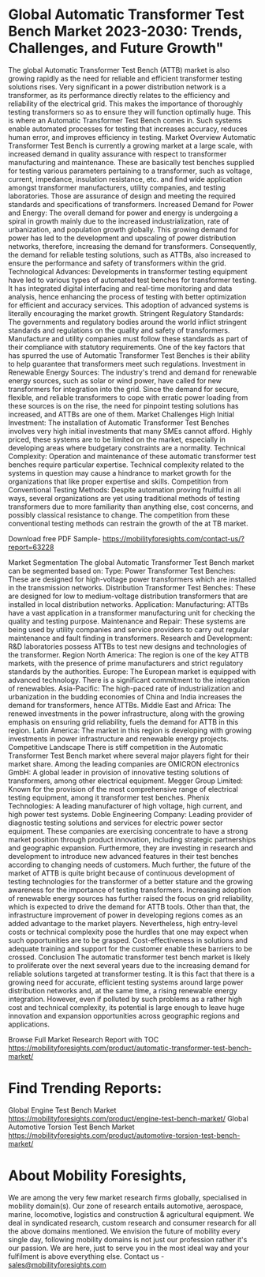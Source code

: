 # Global Automatic Transformer Test Bench Market 2023-2030: Trends, Challenges, and Future Growth"
The global Automatic Transformer Test Bench (ATTB) market is also growing rapidly as the need for reliable and efficient transformer testing solutions rises. Very significant in a power distribution network is a transformer, as its performance directly relates to the efficiency and reliability of the electrical grid. This makes the importance of thoroughly testing transformers so as to ensure they will function optimally huge. This is where an Automatic Transformer Test Bench comes in. Such systems enable automated processes for testing that increases accuracy, reduces human error, and improves efficiency in testing. 
Market Overview
Automatic Transformer Test Bench is currently a growing market at a large scale, with increased demand in quality assurance with respect to transformer manufacturing and maintenance. These are basically test benches supplied for testing various parameters pertaining to a transformer, such as voltage, current, impedance, insulation resistance, etc. and find wide application amongst transformer manufacturers, utility companies, and testing laboratories. Those are assurance of design and meeting the required standards and specifications of transformers.
Increased Demand for Power and Energy: The overall demand for power and energy is undergoing a spiral in growth mainly due to the increased industrialization, rate of urbanization, and population growth globally. This growing demand for power has led to the development and upscaling of power distribution networks, therefore, increasing the demand for transformers. Consequently, the demand for reliable testing solutions, such as ATTBs, also increased to ensure the performance and safety of transformers within the grid.
Technological Advances: Developments in transformer testing equipment have led to various types of automated test benches for transformer testing. It has integrated digital interfacing and real-time monitoring and data analysis, hence enhancing the process of testing with better optimization for efficient and accuracy services. This adoption of advanced systems is literally encouraging the market growth.
Stringent Regulatory Standards: The governments and regulatory bodies around the world inflict stringent standards and regulations on the quality and safety of transformers. Manufacture and utility companies must follow these standards as part of their compliance with statutory requirements. One of the key factors that has spurred the use of Automatic Transformer Test Benches is their ability to help guarantee that transformers meet such regulations.
Investment in Renewable Energy Sources: The industry's trend and demand for renewable energy sources, such as solar or wind power, have called for new transformers for integration into the grid. Since the demand for secure, flexible, and reliable transformers to cope with erratic power loading from these sources is on the rise, the need for pinpoint testing solutions has increased, and ATTBs are one of them.
Market Challenges
High Initial Investment: The installation of Automatic Transformer Test Benches involves very high initial investments that many SMEs cannot afford. Highly priced, these systems are to be limited on the market, especially in developing areas where budgetary constraints are a normality.
Technical Complexity: Operation and maintenance of these automatic transformer test benches require particular expertise. Technical complexity related to the systems in question may cause a hindrance to market growth for the organizations that like proper expertise and skills.
Competition from Conventional Testing Methods: Despite automation proving fruitful in all ways, several organizations are yet using traditional methods of testing transformers due to more familiarity than anything else, cost concerns, and possibly classical resistance to change. The competition from these conventional testing methods can restrain the growth of the at TB market.

Download free PDF Sample- https://mobilityforesights.com/contact-us/?report=63228

Market Segmentation
The global Automatic Transformer Test Bench market can be segmented based on:
Type:
Power Transformer Test Benches: These are designed for high-voltage power transformers which are installed in the transmission networks.
Distribution Transformer Test Benches: These are designed for low to medium-voltage distribution transformers that are installed in local distribution networks.
Application:
Manufacturing: ATTBs have a vast application in a transformer manufacturing unit for checking the quality and testing purpose.
Maintenance and Repair: These systems are being used by utility companies and service providers to carry out regular maintenance and fault finding in transformers.
Research and Development: R&D laboratories possess ATTBs to test new designs and technologies of the transformer.
Region
North America: The region is one of the key ATTB markets, with the presence of prime manufacturers and strict regulatory standards by the authorities.
Europe: The European market is equipped with advanced technology. There is a significant commitment to the integration of renewables.
Asia-Pacific: The high-paced rate of industrialization and urbanization in the budding economies of China and India increases the demand for transformers, hence ATTBs.
Middle East and Africa: The renewed investments in the power infrastructure, along with the growing emphasis on ensuring grid reliability, fuels the demand for ATTB in this region.
Latin America: The market in this region is developing with growing investments in power infrastructure and renewable energy projects.
Competitive Landscape
There is stiff competition in the Automatic Transformer Test Bench market where several major players fight for their market share. Among the leading companies are
OMICRON electronics GmbH: A global leader in provision of innovative testing solutions of transformers, among other electrical equipment.
Megger Group Limited: Known for the provision of the most comprehensive range of electrical testing equipment, among it transformer test benches.
Phenix Technologies: A leading manufacturer of high voltage, high current, and high power test systems.
Doble Engineering Company: Leading provider of diagnostic testing solutions and services for electric power sector equipment.
These companies are exercising concentrate to have a strong market position through product innovation, including strategic partnerships and geographic expansion. Furthermore, they are investing in research and development to introduce new advanced features in their test benches according to changing needs of customers.
Much further, the future of the market of ATTB is quite bright because of continuous development of testing technologies for the transformer of a better stature and the growing awareness for the importance of testing transformers. Increasing adoption of renewable energy sources has further raised the focus on grid reliability, which is expected to drive the demand for ATTB tools. Other than that, the infrastructure improvement of power in developing regions comes as an added advantage to the market players.
Nevertheless, high entry-level costs or technical complexity pose the hurdles that one may expect when such opportunities are to be grasped. Cost-effectiveness in solutions and adequate training and support for the customer enable these barriers to be crossed.
Conclusion
The automatic transformer test bench market is likely to proliferate over the next several years due to the increasing demand for reliable solutions targeted at transformer testing. It is this fact that there is a growing need for accurate, efficient testing systems around large power distribution networks and, at the same time, a rising renewable energy integration. However, even if polluted by such problems as a rather high cost and technical complexity, its potential is large enough to leave huge innovation and expansion opportunities across geographic regions and applications.

Browse Full Market Research Report with TOC https://mobilityforesights.com/product/automatic-transformer-test-bench-market/

# Find Trending Reports:
Global Engine Test Bench Market https://mobilityforesights.com/product/engine-test-bench-market/
Global Automotive Torsion Test Bench Market https://mobilityforesights.com/product/automotive-torsion-test-bench-market/

# About Mobility Foresights,
We are among the very few market research firms globally, specialised in mobility domain(s). Our zone of research entails automotive, aerospace, marine, locomotive, logistics and construction & agricultural equipment. We deal in syndicated research, custom research and consumer research for all the above domains mentioned.
We envision the future of mobility every single day, following mobility domains is not just our profession rather it's our passion. We are here, just to serve you in the most ideal way and your fulfilment is above everything else. Contact us -  sales@mobilityforesights.com 





